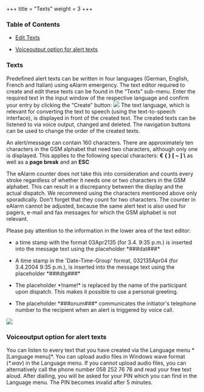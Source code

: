 +++
title = "Texts"
weight = 3
+++

### Table of Contents

- [Edit Texts](#edit_texts)

- [Voiceoutput option for alert texts](#voiceoutput_option_for_alert_texts)


<a name="edit_texts"></a>
### Texts

Predefined alert texts can be written in four languages (German,
English, French and Italian) using eAlarm emergency. The text editor
required to create and edit these texts can be found in the “Texts”
sub-menu. Enter the required text in the input window of the respective
language and confirm your entry by clicking the “Create” button:
![](/img/anlegen_en.png)
The text language, which is relevant for converting the text to speech
(using the text-to-speech interface), is displayed in front of the
created text. The created texts can be listened to via voice output,
changed and deleted. The navigation buttons can be used to change the
order of the created texts.

An alert/message can contain 160 characters. There are approximately ten
characters in the GSM alphabet that need two characters, although only
one is displayed. This applies to the following special characters:
**€ { } \[ \~ \] \\** as well as a **page break** and an **ESC**

The eAlarm counter does not take this into consideration and counts
every stroke regardless of whether it needs one or two characters in the
GSM alphabet. This can result in a discrepancy between the display and
the actual dispatch. We recommend using the characters mentioned above
only sporadically. Don't forget that they count for two characters. The
counter in eAlarm cannot be adjusted, because the same alert text is
also used for pagers, e-mail and fax messages for which the GSM alphabet
is not relevant.

Please pay attention to the information in the lower area of the text
editor:

-   a time stamp with the format 03Apr2135 (for 3.4. 9:35 p.m.) is
    inserted into the message text using the placeholder
    \*\#\#\#dat\#\#\#\*

    

-   A time stamp in the 'Date-Time-Group' format, 032135Apr04 (for
    3.4.2004 9:35 p.m.), is inserted into the message text using the
    placeholder \*\#\#\#dtg\#\#\#\*

    

-   The placeholder \*!name!\* is replaced by the name of the
    participant upon dispatch. This makes it possible to use a
    personal greeting.

    

-   The placeholder \*\#\#\#onum\#\#\#\* communicates the initiator's
    telephone number to the recipient when an alert is triggered by
    voice call.

    



![](/img/text_bearbeiten_em.492de19f7aad4b6733d80d5d61eeaa13.png)



<a name="voiceoutput_option_for_alert_texts"></a>
### Voiceoutput option for alert texts 




You can listen to every text that you have created via the Language menu
\*\[Language menu\]\*. You can upload audio files in Windows wave format
(*\*.wav*) in the Language menu. If you cannot upload audio files, you
can alternatively call the phone number 058 252 76 76 and read your free
text aloud. After dialling, you will be asked for your PIN which you can
find in the Language menu. The PIN becomes invalid after 5 minutes.




